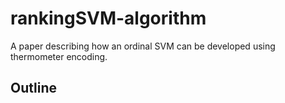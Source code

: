 # rankingSVM-algorithm

A paper describing how an ordinal SVM can be developed using thermometer encoding.

## Outline


